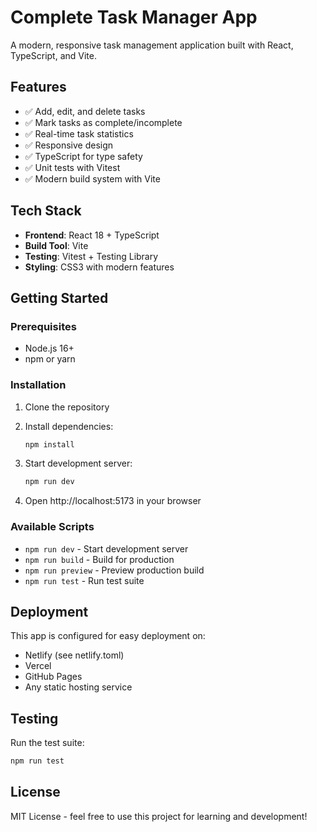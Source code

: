 # Complete Task Manager App

A modern, responsive task management application built with React, TypeScript, and Vite.

## Features

- ✅ Add, edit, and delete tasks
- ✅ Mark tasks as complete/incomplete
- ✅ Real-time task statistics
- ✅ Responsive design
- ✅ TypeScript for type safety
- ✅ Unit tests with Vitest
- ✅ Modern build system with Vite

## Tech Stack

- **Frontend**: React 18 + TypeScript
- **Build Tool**: Vite
- **Testing**: Vitest + Testing Library
- **Styling**: CSS3 with modern features

## Getting Started

### Prerequisites
- Node.js 16+ 
- npm or yarn

### Installation

1. Clone the repository
2. Install dependencies:
   ```bash
   npm install
   ```

3. Start development server:
   ```bash
   npm run dev
   ```

4. Open http://localhost:5173 in your browser

### Available Scripts

- `npm run dev` - Start development server
- `npm run build` - Build for production
- `npm run preview` - Preview production build
- `npm run test` - Run test suite

## Deployment

This app is configured for easy deployment on:
- Netlify (see netlify.toml)
- Vercel
- GitHub Pages
- Any static hosting service

## Testing

Run the test suite:
```bash
npm run test
```

## License

MIT License - feel free to use this project for learning and development!